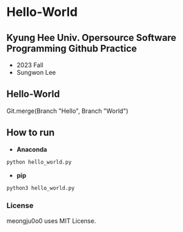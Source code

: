 # Hello-World
## Kyung Hee Univ. Opersource Software Programming Github Practice
- 2023 Fall
- Sungwon Lee

## Hello-World
Git.merge(Branch "Hello", Branch "World")

## How to run
- **Anaconda**
```bash
python hello_world.py
```
- **pip**
```bash
python3 hello_world.py
```

### License
meongju0o0 uses MIT License.
